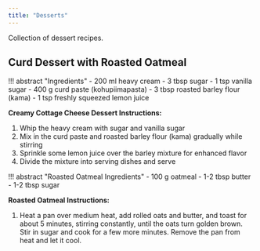 ```yaml
---
title: "Desserts"
---
```


Collection of dessert recipes.

## Curd Dessert with Roasted Oatmeal

!!! abstract "Ingredients"
    - 200 ml heavy cream
    - 3 tbsp sugar
    - 1 tsp vanilla sugar
    - 400 g curd paste (kohupiimapasta)
    - 3 tbsp roasted barley flour (kama)
    - 1 tsp freshly squeezed lemon juice

**Creamy Cottage Cheese Dessert Instructions:**

1. Whip the heavy cream with sugar and vanilla sugar
2. Mix in the curd paste and roasted barley flour (kama) gradually while stirring
3. Sprinkle some lemon juice over the barley mixture for enhanced flavor
4. Divide the mixture into serving dishes and serve

!!! abstract "Roasted Oatmeal Ingredients"
    - 100 g oatmeal
    - 1-2 tbsp butter
    - 1-2 tbsp sugar

**Roasted Oatmeal Instructions:**

1. Heat a pan over medium heat, add rolled oats and butter, and toast for about 5 minutes, stirring constantly, until the oats turn golden brown. Stir in sugar and cook for a few more minutes. Remove the pan from heat and let it cool.
